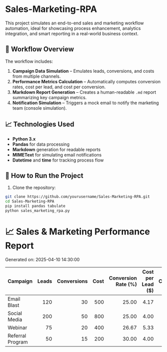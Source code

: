# Sales-Marketing-RPA
This project simulates an end-to-end sales and marketing workflow automation, ideal for showcasing process enhancement, analytics integration, and smart reporting in a real-world business context.

## 🔁 Workflow Overview

The workflow includes:

1. **Campaign Data Simulation** – Emulates leads, conversions, and costs from multiple channels.
2. **Performance Metrics Calculation** – Automatically computes conversion rates, cost per lead, and cost per conversion.
3. **Markdown Report Generation** – Creates a human-readable `.md` report summarizing key campaign metrics.
4. **Notification Simulation** – Triggers a mock email to notify the marketing team (console simulation).

## 📈 Technologies Used

- **Python 3.x**
- **Pandas** for data processing
- **Markdown** generation for readable reports
- **MIMEText** for simulating email notifications
- **Datetime** and **time** for tracking process flow

## 🚀 How to Run the Project

1. Clone the repository:
```bash
git clone https://github.com/yourusername/Sales-Marketing-RPA.git
cd Sales-Marketing-RPA
pip install pandas tabulate
python sales_marketing_rpa.py
```

# 📈 Sales & Marketing Performance Report
Generated on: 2025-04-10 14:30:00

| Campaign         |   Leads |   Conversions |   Cost |   Conversion Rate (%) |   Cost per Lead ($) |   Cost per Conversion ($) |
|:-----------------|--------:|--------------:|-------:|-----------------------:|---------------------:|---------------------------:|
| Email Blast      |     120 |            30 |    500 |                 25.00 |                 4.17 |                      16.67 |
| Social Media     |     200 |            50 |    800 |                 25.00 |                 4.00 |                      16.00 |
| Webinar          |      75 |            20 |    400 |                 26.67 |                 5.33 |                      20.00 |
| Referral Program |      50 |            15 |    200 |                 30.00 |                 4.00 |                      13.33 |


